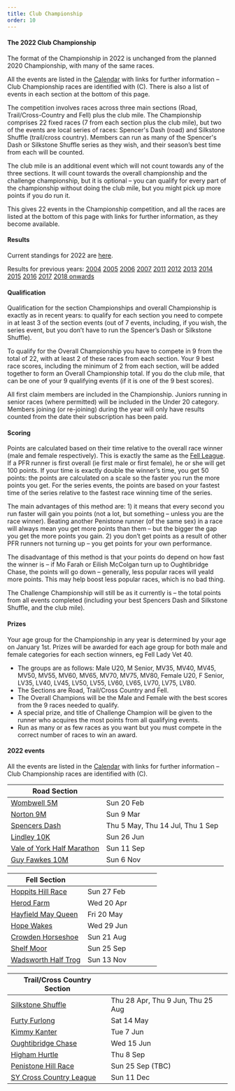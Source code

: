 ```yaml
---
title: Club Championship
order: 10
---
```

#### The 2022 Club Championship

The format of the Championship in 2022 is unchanged from the planned 2020 Championship, with many of the same races.

All the events are listed in the [Calendar](https://pfrac.chrishodgson.co.uk/calendar) with links for further information – Club Championship races are identified with (C).  There is also a list of events in each section at the bottom of this page.

The competition involves races across three main sections (Road, Trail/Cross-Country and Fell) plus the club mile. The Championship comprises 22 fixed races (7 from each section plus the club mile), but two of the events are local series of races: Spencer's Dash (road) and Silkstone Shuffle (trail/cross country). Members can run as many of the Spencer's Dash or Silkstone Shuffle series as they wish, and their season’s best time from each will be counted.

The club mile is an additional event which will not count towards any of the three sections. It will count towards the overall championship and the challenge championship, but it is optional – you can qualify for every part of the championship without doing the club mile, but you might pick up more points if you do run it.

This gives 22 events in the Championship competition, and all the races are listed at the bottom of this page with links for further information, as they become available.

#### Results

Current standings for 2022 are [here](http://results.pfrac.co.uk/http://results.pfrac.co.uk/Championship2022/Challenge.html).

Results for previous years:
[2004](https://pfrac.chrishodgson.co.uk/static/results/club-championship/championship-2004-results.xlsx)
[2005](https://pfrac.chrishodgson.co.uk/static/results/club-championship/championship-2005-results.xlsx)
[2006](https://pfrac.chrishodgson.co.uk/static/results/club-championship/championship-2006-results.xlsx)
[2007](https://pfrac.chrishodgson.co.uk/static/results/club-championship/championship-2007-results.xlsx)
[2011](https://pfrac.chrishodgson.co.uk/static/results/club-championship/championship-2011-results.pdf)
[2012](https://pfrac.chrishodgson.co.uk/static/results/club-championship/championship-2012-results.pdf)
[2013](https://pfrac.chrishodgson.co.uk/static/results/club-championship/championship-2013-results.pdf)
[2014](https://pfrac.chrishodgson.co.uk/static/results/club-championship/championship-2014-results.pdf)
[2015](https://pfrac.chrishodgson.co.uk/static/results/club-championship/championship-2015-results.pdf)
[2016](https://pfrac.chrishodgson.co.uk/static/results/club-championship/championship-2016-results.pdf)
[2017](https://pfrac.chrishodgson.co.uk/static/results/club-championship/championship-2017-results.pdf)
[2018 onwards](http://results.pfrac.co.uk)

#### Qualification

Qualification for the section Championships and overall Championship is exactly as in recent years: to qualify for each section you need to compete in at least 3 of the section events (out of 7 events, including, if you wish, the series event, but you don’t have to run the Spencer’s Dash or Silkstone Shuffle).

To qualify for the Overall Championship you have to compete in 9 from the total of 22, with at least 2 of these races from each section. Your 9 best race scores, including the minimum of 2 from each section, will be added together to form an Overall Championship total. If you do the club mile, that can be one of your 9 qualifying events (if it is one of the 9 best scores).

All first claim members are included in the Championship. Juniors running in senior races (where permitted) will be included in the Under 20 category. Members joining (or re-joining) during the year will only have results counted from the date their subscription has been paid.

#### Scoring

Points are calculated based on their time relative to the overall race winner (male and female respectively). This is exactly the same as the [Fell League](https://pfrac.chrishodgson.co.uk/competitions/fell-league). If a PFR runner is first overall (ie first male or first female), he or she will get 100 points. If your time is exactly double the winner’s time, you get 50 points: the points are calculated on a scale so the faster you run the more points you get. For the series events, the points are based on your fastest time of the series relative to the fastest race winning time of the series.

The main advantages of this method are: 1) it means that every second you run faster will gain you points (not a lot, but something – unless you are the race winner). Beating another Penistone runner (of the same sex) in a race will always mean you get more points than them – but the bigger the gap you get the more points you gain. 2) you don’t get points as a result of other PFR runners not turning up – you get points for your own performance.

The disadvantage of this method is that your points do depend on how fast the winner is – if Mo Farah or Eilish McColgan turn up to Oughtibridge Chase, the points will go down – generally, less popular races will yeald more points. This may help boost less popular races, which is no bad thing.

The Challenge Championship will still be as it currently is – the total points from all events completed (including your best Spencers Dash and Silkstone Shuffle, and the club mile).

#### Prizes

Your age group for the Championship in any year is determined by your age on January 1st. Prizes will be awarded for each age group for both male and female categories for each section winners, eg Fell Lady Vet 40.

- The groups are as follows: Male U20, M Senior, MV35, MV40, MV45, MV50, MV55, MV60, MV65, MV70, MV75, MV80, Female U20, F Senior, LV35, LV40, LV45, LV50, LV55, LV60, LV65, LV70, LV75, LV80.
- The Sections are Road, Trail/Cross Country and Fell.
- The Overall Champions will be the Male and Female with the best scores from the 9 races needed to qualify.
- A special prize, and title of Challenge Champion will be given to the runner who acquires the most points from all qualifying events.
- Run as many or as few races as you want but you must compete in the correct number of races to win an award.

#### 2022 events

All the events are listed in the [Calendar](https://pfrac.chrishodgson.co.uk/calendar) with links for further information – Club Championship races are identified with (C).

| Road Section |        |
| ---- | ------------ |
| [Wombwell 5M](https://timemyrace.co.uk/wombwell-5/) | Sun 20 Feb |
| [Norton 9M](https://bookitzone.com/phil_tordoff_1/zljFFX) | Sun 9 Mar |
| [Spencers Dash](https://www.barnsleyac.co.uk/club-events/spencers-dash/) | Thu 5 May, Thu 14 Jul, Thu 1 Sep&nbsp; |
| [Lindley 10K](https://www.runbritain.com/RaceDetail.aspx?eventid=79bf0fcf5971&raceid=78ba0aca5860) | Sun 26 Jun |
| [Vale of York Half Marathon](https://racebest.com/races/ttr57) | Sun 11 Sep|
| [Guy Fawkes 10M](http://niddvalleyroadrunners.co.uk/guy-fawkes-10/) | Sun 6 Nov |


| Fell Section |        |
| ---- | ------------ |
| [Hoppits Hill Race](https://entries.events360.co.uk/events/hoppits-2022) | Sun 27 Feb&nbsp;&nbsp;&nbsp;&nbsp;&nbsp;&nbsp;&nbsp;&nbsp;&nbsp;&nbsp;&nbsp;&nbsp;&nbsp;&nbsp;&nbsp; |
| [Herod Farm](https://races.fellrunner.org.uk/races/c375f9d5-2a50-4fd7-a3fa-06f55afb7750) | Wed 20 Apr |
| [Hayfield May Queen](https://races.fellrunner.org.uk/races/11d87884-ac86-4fdd-a422-e3a01695ae62) | Fri 20 May |
| [Hope Wakes](https://www.fellrunner.org.uk/races/0d29cb05-99b5-4414-946f-4595c945259c) | Wed 29 Jun |
| [Crowden Horseshoe](https://races.fellrunner.org.uk/races) | Sun 21 Aug |
| [Shelf Moor](https://races.fellrunner.org.uk/races/5c67265a-d4e2-4f1b-844e-3d7a2a6bc70b) | Sun 25 Sep |
| [Wadsworth Half Trog](https://www.cvfr.co.uk/races/wadsworth-half-trog/) | Sun 13 Nov |

| Trail/Cross Country Section |        |
| ---- | ------------ |
| [Silkstone Shuffle](http://www.barnsleyharriers.org.uk/index.php/silkstone-shuffle) | Thu 28 Apr, Thu 9 Jun, Thu 25 Aug |
| [Furty Furlong](https://www.kingstonerunners.co.uk/page4.html) | Sat 14 May |
| [Kimmy Kanter](http://kimberworthstriders.co.uk/joomla3/index.php/2015-08-13-15-51-30/kimmy-kanter) | Tue 7 Jun |
| [Oughtibridge Chase](https://www.oughtibridgegala.org/the-tom-holmes-gala-chase) | Wed 15 Jun |
| [Higham Hurtle](http://www.barnsleyharriers.org.uk/index.php/higham-hurtle) | Thu 8 Sep |
| [Penistone Hill Race](http://pfrac.co.uk/club-races/penistone-hill-race/) | Sun 25 Sep (TBC) |
| [SY Cross Country League](http://www.sycaa.co.uk/sycaa/cross-country) | Sun 11 Dec |